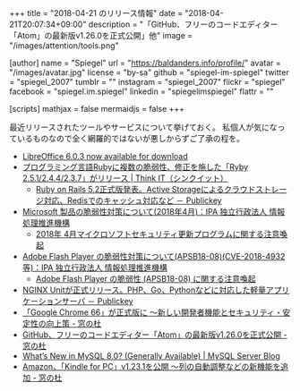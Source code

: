 +++
title = "2018-04-21 のリリース情報"
date =  "2018-04-21T20:07:34+09:00"
description = "「GitHub、フリーのコードエディター「Atom」の最新版v1.26.0を正式公開」他"
image = "/images/attention/tools.png"

[author]
  name      = "Spiegel"
  url       = "https://baldanders.info/profile/"
  avatar    = "/images/avatar.jpg"
  license   = "by-sa"
  github    = "spiegel-im-spiegel"
  twitter   = "spiegel_2007"
  tumblr    = ""
  instagram = "spiegel_2007"
  flickr    = "spiegel"
  facebook  = "spiegel.im.spiegel"
  linkedin  = "spiegelimspiegel"
  flattr    = ""

[scripts]
  mathjax = false
  mermaidjs = false
+++

最近リリースされたツールやサービスについて挙げておく。
私個人が気になっているものなので全く網羅的ではないが悪しからずご了承の程を。

- [LibreOffice 6.0.3 now available for download](https://blog.documentfoundation.org/blog/2018/04/05/libreoffice-6-0-3-now-available-for-download/)
- [プログラミング言語Rubyに複数の脆弱性、修正を施した「Ryby 2.5.1/2.4.4/2.3.7」がリリース | Think IT（シンクイット）](https://thinkit.co.jp/news/bn/13722)
    - [Ruby on Rails 5.2正式版発表。Active Storageによるクラウドストレージ対応、Redisでのキャッシュ対応など － Publickey](http://www.publickey1.jp/blog/18/ruby_on_rails_52active_storageredis.html)
- [Microsoft 製品の脆弱性対策について(2018年4月)：IPA 独立行政法人 情報処理推進機構](https://www.ipa.go.jp/security/ciadr/vul/20180411-ms.html)
    - [2018年 4月マイクロソフトセキュリティ更新プログラムに関する注意喚起](https://www.jpcert.or.jp/at/2018/at180016.html)
- [Adobe Flash Player の脆弱性対策について(APSB18-08)(CVE-2018-4932等)：IPA 独立行政法人 情報処理推進機構](https://www.ipa.go.jp/security/ciadr/vul/20180411-adobeflashplayer.html)
    - [Adobe Flash Player の脆弱性 (APSB18-08) に関する注意喚起](https://www.jpcert.or.jp/at/2018/at180015.html)
- [NGINX Unitが正式リリース。PHP、Go、Pythonなどに対応した軽量アプリケーションサーバ － Publickey](http://www.publickey1.jp/blog/18/nginx_unitphpgopython.html)
- [「Google Chrome 66」が正式版に ～新しい開発者機能とセキュリティ・安定性の向上策 - 窓の杜](https://forest.watch.impress.co.jp/docs/news/1117707.html)
- [GitHub、フリーのコードエディター「Atom」の最新版v1.26.0を正式公開 - 窓の杜](https://forest.watch.impress.co.jp/docs/news/1118071.html)
- [What’s New in MySQL 8.0? (Generally Available) | MySQL Server Blog](https://mysqlserverteam.com/whats-new-in-mysql-8-0-generally-available/)
- [Amazon、「Kindle for PC」v1.23.1を公開 ～列の自動調整などの新機能を追加 - 窓の杜](https://forest.watch.impress.co.jp/docs/news/1118226.html)
